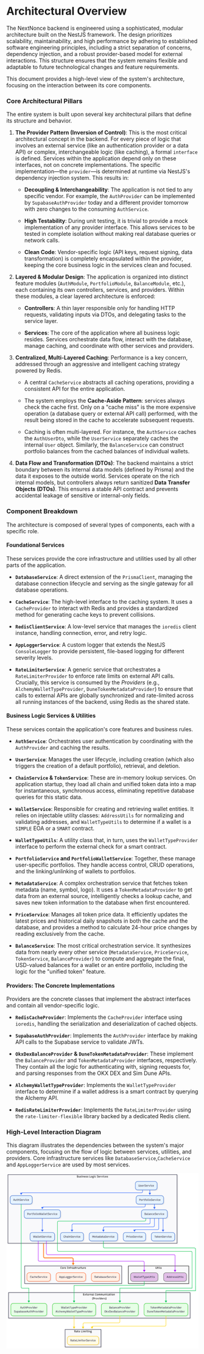 # Architectural Overview

The NextNonce backend is engineered using a sophisticated, modular architecture built on the NestJS framework. The design prioritizes scalability, maintainability, and high performance by adhering to established software engineering principles, including a strict separation of concerns, dependency injection, and a robust provider-based model for external interactions. This structure ensures that the system remains flexible and adaptable to future technological changes and feature requirements.

This document provides a high-level view of the system's architecture, focusing on the interaction between its core components.

### Core Architectural Pillars

The entire system is built upon several key architectural pillars that define its structure and behavior.

1. **The Provider Pattern (Inversion of Control)**: This is the most critical architectural concept in the backend. For every piece of logic that involves an external service (like an authentication provider or a data API) or complex, interchangeable logic (like caching), a formal `interface` is defined. Services within the application depend only on these interfaces, not on concrete implementations. The specific implementation—the `provider`—is determined at runtime via NestJS's dependency injection system. This results in:
    
    - **Decoupling & Interchangeability**: The application is not tied to any specific vendor. For example, the `AuthProvider` can be implemented by `SupabaseAuthProvider` today and a different provider tomorrow with zero changes to the consuming `AuthService`.
        
    - **High Testability**: During unit testing, it is trivial to provide a mock implementation of any provider interface. This allows services to be tested in complete isolation without making real database queries or network calls.
        
    - **Clean Code**: Vendor-specific logic (API keys, request signing, data transformation) is completely encapsulated within the provider, keeping the core business logic in the services clean and focused.
        
2. **Layered & Modular Design**: The application is organized into distinct feature modules (`AuthModule`, `PortfolioModule`, `BalanceModule`, etc.), each containing its own controllers, services, and providers. Within these modules, a clear layered architecture is enforced:
    
    - **Controllers**: A thin layer responsible only for handling HTTP requests, validating inputs via DTOs, and delegating tasks to the service layer.
        
    - **Services**: The core of the application where all business logic resides. Services orchestrate data flow, interact with the database, manage caching, and coordinate with other services and providers.
        
3. **Centralized, Multi-Layered Caching**: Performance is a key concern, addressed through an aggressive and intelligent caching strategy powered by Redis.
    
    - A central `CacheService` abstracts all caching operations, providing a consistent API for the entire application.
        
    - The system employs the **Cache-Aside Pattern**: services always check the cache first. Only on a "cache miss" is the more expensive operation (a database query or external API call) performed, with the result being stored in the cache to accelerate subsequent requests.
        
    - Caching is often multi-layered. For instance, the `AuthService` caches the `AuthUserDto`, while the `UserService` separately caches the internal `User` object. Similarly, the `BalanceService` can construct portfolio balances from the cached balances of individual wallets.
        
4. **Data Flow and Transformation (DTOs)**: The backend maintains a strict boundary between its internal data models (defined by Prisma) and the data it exposes to the outside world. Services operate on the rich internal models, but controllers always return sanitized **Data Transfer Objects (DTOs)**. This ensures a stable API contract and prevents accidental leakage of sensitive or internal-only fields.
    

### Component Breakdown

The architecture is composed of several types of components, each with a specific role.

#### Foundational Services

These services provide the core infrastructure and utilities used by all other parts of the application.

- **`DatabaseService`**: A direct extension of the `PrismaClient`, managing the database connection lifecycle and serving as the single gateway for all database operations.
    
- **`CacheService`**: The high-level interface to the caching system. It uses a `CacheProvider` to interact with Redis and provides a standardized method for generating cache keys to prevent collisions.
    
- **`RedisClientService`**: A low-level service that manages the `ioredis` client instance, handling connection, error, and retry logic.
    
- **`AppLoggerService`**: A custom logger that extends the NestJS `ConsoleLogger` to provide persistent, file-based logging for different severity levels.
    
- **`RateLimiterService`**: A generic service that orchestrates a `RateLimiterProvider` to enforce rate limits on external API calls. Crucially, this service is consumed by the _Providers_ (e.g., `AlchemyWalletTypeProvider`, `DuneTokenMetadataProvider`) to ensure that calls to external APIs are globally synchronized and rate-limited across all running instances of the backend, using Redis as the shared state.
    

#### Business Logic Services & Utilities

These services contain the application's core features and business rules.

- **`AuthService`**: Orchestrates user authentication by coordinating with the `AuthProvider` and caching the results.
    
- **`UserService`**: Manages the user lifecycle, including creation (which also triggers the creation of a default portfolio), retrieval, and deletion.
    
- **`ChainService` & `TokenService`**: These are in-memory lookup services. On application startup, they load all chain and unified token data into a map for instantaneous, synchronous access, eliminating repetitive database queries for this static data.
    
- **`WalletService`**: Responsible for creating and retrieving wallet entities. It relies on injectable utility classes: `AddressUtils` for normalizing and validating addresses, and `WalletTypeUtils` to determine if a wallet is a `SIMPLE` EOA or a `SMART` contract.
    
- **`WalletTypeUtils`**: A utility class that, in turn, uses the `WalletTypeProvider` interface to perform the external check for a smart contract.
    
- **`PortfolioService` and `PortfolioWalletService`**: Together, these manage user-specific portfolios. They handle access control, CRUD operations, and the linking/unlinking of wallets to portfolios.
    
- **`MetadataService`**: A complex orchestration service that fetches token metadata (name, symbol, logo). It uses a `TokenMetadataProvider` to get data from an external source, intelligently checks a lookup cache, and saves new token information to the database when first encountered.
    
- **`PriceService`**: Manages all token price data. It efficiently updates the latest prices and historical daily snapshots in both the cache and the database, and provides a method to calculate 24-hour price changes by reading exclusively from the cache.
    
- **`BalanceService`**: The most critical orchestration service. It synthesizes data from nearly every other service (`MetadataService`, `PriceService`, `TokenService`, `BalanceProvider`) to compute and aggregate the final, USD-valued balances for a wallet or an entire portfolio, including the logic for the "unified token" feature.
    

#### Providers: The Concrete Implementations

Providers are the concrete classes that implement the abstract interfaces and contain all vendor-specific logic.

- **`RedisCacheProvider`**: Implements the `CacheProvider` interface using `ioredis`, handling the serialization and deserialization of cached objects.
    
- **`SupabaseAuthProvider`**: Implements the `AuthProvider` interface by making API calls to the Supabase service to validate JWTs.
    
- **`OkxDexBalanceProvider` & `DuneTokenMetadataProvider`**: These implement the `BalanceProvider` and `TokenMetadataProvider` interfaces, respectively. They contain all the logic for authenticating with, signing requests for, and parsing responses from the OKX DEX and Sim Dune APIs.
    
- **`AlchemyWalletTypeProvider`**: Implements the `WalletTypeProvider` interface to determine if a wallet address is a smart contract by querying the Alchemy API.
    
- **`RedisRateLimiterProvider`**: Implements the `RateLimiterProvider` using the `rate-limiter-flexible` library backed by a dedicated Redis client.
    

### High-Level Interaction Diagram

This diagram illustrates the dependencies between the system's major components, focusing on the flow of logic between services, utilities, and providers. Core infrastructure services like `DatabaseService`,`CacheService` and `AppLoggerService` are used by most services.

![](../../../images/backend_arch.png)
